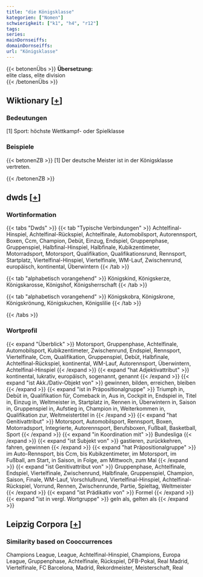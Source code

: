 ```yaml
---
title: "die Königsklasse"
kategorien: ["Nomen"]
schwierigkeit: ["k1", "h4", "r12"]
tags:
series:
mainDornseiffs:
domainDornseiffs:
url: "Königsklasse"
---
```


{{< betonenÜbs >}}
**Übersetzung:**  
elite class, elite division  
{{< /betonenÜbs >}}

## Wiktionary [[+](https://de.wiktionary.org/wiki/Königsklasse)]

### Bedeutungen
[1] Sport: höchste Wettkampf- oder Spielklasse  

### Beispiele
{{< betonenZB >}}
[1] Der deutsche Meister ist in der Königsklasse vertreten.  

{{< /betonenZB >}}


## dwds [[+](https://www.dwds.de/wb/Königsklasse)]

### Wortinformation
{{< tabs "Dwds" >}}
{{< tab "Typische Verbindungen" >}}
Achtelfinal-Hinspiel, Achtelfinal-Rückspiel, Achtelfinale, Automobilsport, Autorennsport, Boxen, Ccm, Champion, Debüt, Einzug, Endspiel, Gruppenphase, Gruppenspiel, Halbfinal-Hinspiel, Halbfinale, Kubikzentimeter, Motorradsport, Motorsport, Qualifikation, Qualifikationsrund, Rennsport, Startplatz, Viertelfinal-Hinspiel, Viertelfinale, WM-Lauf, Zwischenrund, europäisch, kontinental, Überwintern
{{< /tab >}}

{{< tab "alphabetisch vorangehend" >}}
Königskind, Königskerze, Königskarosse, Königshof, Königsherrschaft
{{< /tab >}}

{{< tab "alphabetisch vorangehend" >}}
Königskobra, Königskrone, Königskrönung, Königskuchen, Königslilie
{{< /tab >}}

{{< /tabs >}}

### Wortprofil
{{< expand "Überblick" >}} Motorsport, Gruppenphase, Achtelfinale, Automobilsport, Kubikzentimeter, Zwischenrund, Endspiel, Rennsport, Viertelfinale, Ccm, Qualifikation, Gruppenspiel, Debüt, Halbfinale, Achtelfinal-Rückspiel, kontinental, WM-Lauf, Autorennsport, Überwintern, Achtelfinal-Hinspiel {{< /expand >}}
{{< expand "hat Adjektivattribut" >}} kontinental, lukrativ, europäisch, sogenannt, genannt {{< /expand >}}
{{< expand "ist Akk./Dativ-Objekt von" >}} gewinnen, bilden, erreichen, bleiben {{< /expand >}}
{{< expand "ist in Präpositionalgruppe" >}} Triumph in, Debüt in, Qualifikation für, Comeback in, Aus in, Cockpit in, Endspiel in, Titel in, Einzug in, Weltmeister in, Startplatz in, Rennen in, Überwintern in, Saison in, Gruppenspiel in, Aufstieg in, Champion in, Weiterkommen in, Qualifikation zur, Weltmeistertitel in {{< /expand >}}
{{< expand "hat Genitivattribut" >}} Motorsport, Automobilsport, Rennsport, Boxen, Motorradsport, Integrierte, Autorennsport, Berufsboxen, Fußball, Basketball, Sport {{< /expand >}}
{{< expand "in Koordination mit" >}} Bundesliga {{< /expand >}}
{{< expand "ist Subjekt von" >}} gastieren, zurückkehren, fahren, gewinnen {{< /expand >}}
{{< expand "hat Präpositionalgruppe" >}} im Auto-Rennsport, bis Ccm, bis Kubikzentimeter, im Motorsport, im Fußball, am Start, in Saison, in Folge, am Mittwoch, zum Mal {{< /expand >}}
{{< expand "ist Genitivattribut von" >}} Gruppenphase, Achtelfinale, Endspiel, Viertelfinale, Zwischenrund, Halbfinale, Gruppenspiel, Champion, Saison, Finale, WM-Lauf, Vorschlußrund, Viertelfinal-Hinspiel, Achtelfinal-Rückspiel, Vorrund, Rennen, Zwischenrunde, Partie, Spieltag, Weltmeister {{< /expand >}}
{{< expand "ist Prädikativ von" >}} Formel {{< /expand >}}
{{< expand "ist in vergl. Wortgruppe" >}} geln als, gelten als {{< /expand >}}

## Leipzig Corpora [[+](https://corpora.uni-leipzig.de/en/res?word=Königsklasse&corpusId=deu_newscrawl-public_2018)]


### Similarity based on Cooccurrences
Champions League, League, Achtelfinal-Hinspiel, Champions, Europa League, Gruppenphase, Achtelfinale, Rückspiel, DFB-Pokal, Real Madrid, Viertelfinale, FC Barcelona, Madrid, Rekordmeister, Meisterschaft, Real

